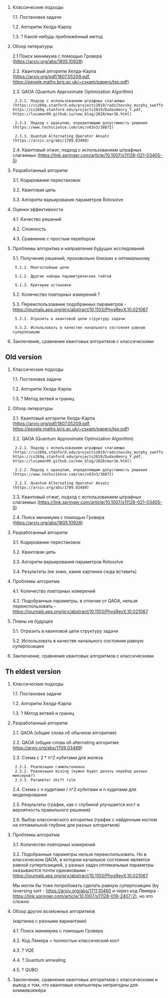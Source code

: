 1. Классические подходы

    1.1. Постановка задачи

    1.2. Алгоритм Хелда-Карпа

    1.3. ? Какой-нибудь приближённый метод

2. Обзор литературы

    2.1 Поиск минимума с помощью Гровера (https://arxiv.org/abs/1805.10928)

    2.2. Квантовый алгоритм Хелда-Карпа (https://arxiv.org/pdf/1807.05209.pdf, https://people.maths.bris.ac.uk/~csxam/papers/tsp.pdf)

    2.3. QAOA (Quantum Approximate Optimization Algorithm)

        2.3.1. Подход с использованием штрафных слагаемых (https://cs269q.stanford.edu/projects2019/radzihovsky_murphy_swofford_Y.pdf, https://cs269q.stanford.edu/projects2019/DudasHenry_Y.pdf, https://lucaman99.github.io/new_blog/2020/mar16.html)

        2.3.2. Подход с оракулом, определяющим допустимость решения (https://www.techscience.com/cmc/v63n3/38872)

        2.3.3. Quantum Alternating Operator Ansatz (https://arxiv.org/abs/1709.03489)

    2.4. Квантовый отжиг, подход с использованием штрафных слагаемых (https://link.springer.com/article/10.1007/s11128-021-03405-5)

3. Разработанный алгоритм 

    3.1. Кодирование перестановок

    3.2. Квантовая цепь

    3.3. Алгоритм варьирования параметров Rotosolve

4. Оценки эффективности

    4.1. Качество решений

    4.2. Сложность

    4.3. Сравнение с простым перебором

5. Проблемы алгоритма и направления будущих исследований

    5.1. Получение решений, произвольно близких к оптимальному

        5.1.1. Многослойные цепи

        5.1.2. Другие наборы параметрических гейтов

        5.1.3. Критерии остановки

    5.2. Количество повторных измерений ?

    5.3. Переиспользование подобранных параметров - https://journals.aps.org/prx/abstract/10.1103/PhysRevX.10.021067

        5.3.1. Отразить в квантовой цепи структуру задачи

        5.3.2. Использовать в качестве начального состояния равную суперпозицию

6. Заключение, сравнение квантовых алгоритмов с классическими


## Old version

1. Классические подходы

    1.1. Постановка задачи

    1.2. Алгоритм Хелда-Карпа

    1.3. ? Метод ветвей и границ

2. Обзор литературы

    2.1. Квантовый алгоритм Хелда-Карпа (https://arxiv.org/pdf/1807.05209.pdf, https://people.maths.bris.ac.uk/~csxam/papers/tsp.pdf)

    2.2. QAOA (Quantum Approximate Optimization Algorithm)

        2.2.1. Подход с использованием штрафных слагаемых (https://cs269q.stanford.edu/projects2019/radzihovsky_murphy_swofford_Y.pdf, https://cs269q.stanford.edu/projects2019/DudasHenry_Y.pdf, https://lucaman99.github.io/new_blog/2020/mar16.html)

        2.2.2. Подход с оракулом, определяющим допустимость решения (https://www.techscience.com/cmc/v63n3/38872)

        2.2.3. Quantum Alternating Operator Ansatz (https://arxiv.org/abs/1709.03489)

    2.3. Квантовый отжиг, подход с использованием штрафных слагаемых (https://link.springer.com/article/10.1007/s11128-021-03405-5)

    2.4. Поиск минимума с помощью Гровера (https://arxiv.org/abs/1805.10928)

3. Разработанный алгоритм 

    3.1. Кодирование перестановок

    3.2. Квантовая цепь

    3.3. Алгоритм варьирования параметров Rotosolve

    3.4. Результаты (не знаю, какие картинки сюда вставить)

4. Проблемы алгоритма

    4.1. Количество повторных измерений

    4.2. Подобранные параметры, в отличие от QAOA, нельзя переиспользовать - https://journals.aps.org/prx/abstract/10.1103/PhysRevX.10.021067

5. Планы на будущее

    5.1. Отразить в квантовой цепи структуру задачи

    5.2. Использовать в качестве начального состояния равную суперпозицию

5. Заключение, сравнение квантовых алгоритмов с классическими




## Th eldest version

1. Классические подходы

    1.1. Постановка задачи

    1.2. Алгоритм Хелда-Карпа

    1.3. ? Метод ветвей и границ

2. Разработанный алгоритм 

    2.1. QAOA (общие слова об обычном алгоритме)

    2.2. QAOA (общие слова об alternating алгоритме https://arxiv.org/abs/1709.03489)

    2.3. Схема с 2 * n^2 кубитами для железа

        2.3.1. Реализация гамильтониана
        2.3.2. Реализация mixing (нужно будет делать перебор разных миксеров?)
        2.3.3. Parameter shift rule

    2.4. Схема с n кудитами / n^2 кубитами и n кудитами для моделирования

    2.5. Результаты (график, как с глубиной улучшается кост и вероятность правильного решения) 

    2.6. Выбор классического алгоритма (график с найденным костом на оптимальной глубине для разных алгоритмов)

3. Проблемы алгоритма

    3.1. Количество повторных измерений

    3.2. Подобранные параметры нельзя переиспользовать. Но в классическом QAOA, в котором начальное состояние является равной суперпозицией, у разных задач оптимальные параметры оказываются почти одинаковыми - https://journals.aps.org/prx/abstract/10.1103/PhysRevX.10.021067
    
    Мы могли бы тоже попробовать сделать равную суперпозицию (by reversing sort - https://arxiv.org/abs/1711.10460 и через код Лемера - https://link.springer.com/article/10.1007/s11128-019-2407-2), но это сложно

4. Обзор других возможных алгоритмов

    (картинка с разными вариантами)

    4.1. Поиск минимума с помощью Гровера

    4.2. Код Лемера + полностью классический кост

    4.3. ? VQE

    4.4. ? Quantum annealing

    4.5. ? QUBO

5. Заключение, сравнение квантовых алгоритмов с классическими и вывод о том, что квантовые компьютеры непригодны для коммивояжёра